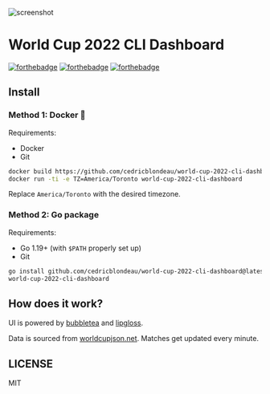 ![screenshot](https://raw.githubusercontent.com/cedricblondeau/world-cup-2022-cli-dashboard/main/demo.png)

# World Cup 2022 CLI Dashboard

[![forthebadge](https://forthebadge.com/images/badges/built-with-love.svg)](https://forthebadge.com) [![forthebadge](https://forthebadge.com/images/badges/kinda-sfw.svg)](https://forthebadge.com) [![forthebadge](https://forthebadge.com/images/badges/made-with-go.svg)](https://forthebadge.com)

## Install

### Method 1: Docker 🐳

Requirements:
- Docker
- Git

```bash
docker build https://github.com/cedricblondeau/world-cup-2022-cli-dashboard.git#main -t world-cup-2022-cli-dashboard && \
docker run -ti -e TZ=America/Toronto world-cup-2022-cli-dashboard
```

Replace `America/Toronto` with the desired timezone.

### Method 2: Go package 

Requirements:
- Go 1.19+ (with `$PATH` properly set up)
- Git

```bash
go install github.com/cedricblondeau/world-cup-2022-cli-dashboard@latest
world-cup-2022-cli-dashboard
```

## How does it work?

UI is powered by [bubbletea](https://github.com/charmbracelet/bubbletea) and [lipgloss](https://github.com/charmbracelet/lipgloss).

Data is sourced from [worldcupjson.net](https://worldcupjson.net/). Matches get updated every minute.

## LICENSE

MIT
